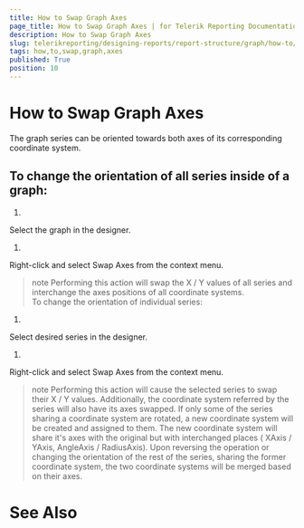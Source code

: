 ```yaml
---
title: How to Swap Graph Axes
page_title: How to Swap Graph Axes | for Telerik Reporting Documentation
description: How to Swap Graph Axes
slug: telerikreporting/designing-reports/report-structure/graph/how-to/how-to-swap-graph-axes
tags: how,to,swap,graph,axes
published: True
position: 10
---
```


# How to Swap Graph Axes



The graph series can be oriented towards both axes of its corresponding coordinate system.

## To change the orientation of all series inside of a graph:

1. 

Select the graph in the designer.

1. 

Right-click and select Swap Axes from the context menu.

>note Performing this action will swap the X / Y values of all series and interchange the axes positions of all coordinate systems.         
To change the orientation of individual series:

1. 

Select desired series in the designer.

1. 

Right-click and select Swap Axes from the context menu.

>note Performing this action will cause the selected series to swap their X / Y values.          Additionally, the coordinate system referred by the series will also have its axes swapped.        If only some of the series sharing a coordinate system are rotated, a new coordinate system will be created and assigned to them.            The new coordinate system will share it's axes with the original but with interchanged places ( XAxis / YAxis, AngleAxis / RadiusAxis).            Upon reversing the operation or changing the orientation of the rest of the series,             sharing the former coordinate system, the two coordinate systems will be merged based on their axes.           


# See Also

